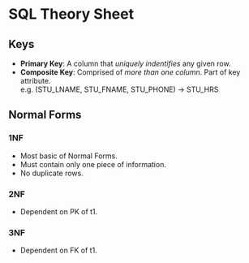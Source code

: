 # SQL Theory Sheet

## Keys
- **Primary Key**: A column that *uniquely indentifies* any given row.
- **Composite Key**: Comprised of *more than one column*. Part of key attribute.  
  e.g. (STU_LNAME, STU_FNAME, STU_PHONE) -> STU_HRS
## Normal Forms
### 1NF
- Most basic of Normal Forms.
- Must contain only one piece of information.
- No duplicate rows.

### 2NF
- Dependent on PK of t1.

### 3NF
- Dependent on FK of t1.
